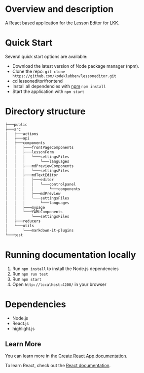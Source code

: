 # Overview and description

A React based application for the Lesson Editor for LKK.

# Quick Start

Several quick start options are available:

- Download the latest version of Node package manager (npm).
- Clone the repo: `git clone https://github.com/kodeklubben/lessoneditor.git`
- cd lessoneditor/frontend
- Install all dependencies with [npm](https://www.npmjs.com/) `npm install`
- Start the application with `npm start`

# Directory structure

```bash
├───public
├───src
│   ├───actions
│   ├───api
│   ├───components
│   │   ├───frontPageComponents
│   │   ├───lessonForm
│   │   │   └───settingsFiles
│   │   │       └───languages
│   │   ├───mdPreviewComponents
│   │   │   └───settingsFiles
│   │   ├───mdTextEditor
│   │   │   ├───editor
│   │   │   │   └───controlpanel
│   │   │   │       └───components
│   │   │   ├───mdPreview
│   │   │   └───settingsFiles
│   │   │       └───languages
│   │   ├───mypage
│   │   └───YAMLComponents
│   │       └───settingsFiles
│   ├───reducers
│   └───utils
│       └───markdown-it-plugins
└───test
```

# Running documentation locally

1. Run `npm install` to install the Node.js dependencies
2. Run `npm run test`
3. Run `npm start`
4. Open `http://localhost:4200/` in your browser

# Dependencies

- Node.js
- React.js
- highlight.js

## Learn More

You can learn more in the [Create React App documentation](https://facebook.github.io/create-react-app/docs/getting-started).

To learn React, check out the [React documentation](https://reactjs.org/).
